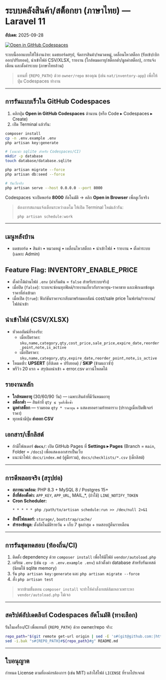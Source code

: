 
# ระบบคลังสินค้า/สต็อกยา (ภาษาไทย) — Laravel 11
**อัปเดต:** 2025-09-28

[![Open in GitHub Codespaces](https://github.com/codespaces/badge.svg)](https://codespaces.new/{REPO_PATH}?quickstart=1)

ระบบนี้ออกแบบให้ใช้งานง่าย: แดชบอร์ดสรุป, จัดการสินค้า/หมวดหมู่, เคลื่อนไหวสต็อก (รับเข้า/เบิกออก/ปรับยอด), นำเข้าไฟล์ CSV/XLSX, รายงาน (ใกล้หมดอายุ/สต็อกต่ำ/มูลค่าสต็อก), การแจ้งเตือน และตั้งค่าระบบ (ภาษาไทยล้วน)

> แทนที่ `{REPO_PATH}` ด้วย `owner/repo` ของคุณ (เช่น `nat/inventory-app`) เพื่อให้ปุ่ม Codespaces ทำงาน

---

## การรันแบบเร็วใน GitHub Codespaces
1) คลิกปุ่ม **Open in GitHub Codespaces** ด้านบน (หรือ Code ▸ Codespaces ▸ Create)  
2) เปิด Terminal แล้วรัน:

```bash
composer install
cp -n .env.example .env
php artisan key:generate

# (แนะนำ sqlite สำหรับ Codespaces/CI)
mkdir -p database
touch database/database.sqlite

php artisan migrate --force
php artisan db:seed --force

# รันเว็บจริง
php artisan serve --host 0.0.0.0 --port 8000
```

Codespaces จะเปิดพอร์ต **8000** อัตโนมัติ → คลิก **Open in Browser** เพื่อดูเว็บจริง

> ต้องการสแกนแจ้งเตือนระหว่างเดโม ให้เปิด Terminal ใหม่แล้วรัน:
> ```bash
> php artisan schedule:work
> ```

---

## เมนูหลังบ้าน
- แดชบอร์ด • สินค้า • หมวดหมู่ • เคลื่อนไหวสต็อก • นำเข้าไฟล์ • รายงาน • ตั้งค่าระบบ (เฉพาะ Admin)

## Feature Flag: INVENTORY_ENABLE_PRICE
- ตั้งค่าได้ผ่านไฟล์ `.env` (ค่าเริ่มต้น = `false` สำหรับระบบจริง)
- เมื่อปิด (`false`): ระบบจะซ่อนทุกฟิลด์/รายงานเกี่ยวกับราคาทุน-ราคาขาย และเพิกเฉยข้อมูลราคาที่ส่งเข้ามา
- เมื่อเปิด (`true`): ฟังก์ชันราคาจะกลับมาพร้อมคอลัมน์ cost/sale price ในฟอร์ม/รายงาน/ไฟล์นำเข้า

## นำเข้าไฟล์ (CSV/XLSX)
- หัวคอลัมน์ที่รองรับ:
  - เมื่อเปิดราคา: `sku,name,category,qty,cost_price,sale_price,expire_date,reorder_point,note,is_active`
  - เมื่อปิดราคา: `sku,name,category,qty,expire_date,reorder_point,note,is_active`
- โหมดซ้ำ: **UPSERT** (อัปเดต + ปรับยอด) / **SKIP** (ข้ามแถวซ้ำ)
- พรีวิว 20 แรก + สรุปผลนำเข้า + error.csv ดาวน์โหลดได้

## รายงานหลัก
- **ใกล้หมดอายุ** (30/60/90 วัน) — เฉพาะสินค้าที่มีวันหมดอายุ  
- **สต็อกต่ำ** — สินค้าที่ `qty ≤ จุดสั่งซื้อซ้ำ`  
- **มูลค่าสต็อก** — รวมยอด `qty * ราคาทุน` + แสดงยอดรวมท้ายตาราง (ปรากฏเมื่อเปิดฟีเจอร์ราคา)
- ทุกหน้ามีปุ่ม **ส่งออก CSV**

## เอกสาร/เช็กลิสต์
- ถ้ามีโฟลเดอร์ **`docs/`**: เปิด GitHub Pages ที่ **Settings ▸ Pages** (Branch = `main`, Folder = `/docs`) เพื่อแสดงเอกสารเป็นเว็บ
- แนะนำไฟล์: `docs/index.md` (คู่มือรวม), `docs/checklists/*.csv` (เช็กลิสต์)

---

## การดีพลอยจริง (สรุปย่อ)
- **สภาพแวดล้อม:** PHP 8.3 + MySQL 8 / Postgres 15+
- **สิ่งที่ต้องตั้งค่า:** `APP_KEY`, `APP_URL`, MAIL_*, (ถ้าใช้) `LINE_NOTIFY_TOKEN`
- **Cron Scheduler:**
  ```
  * * * * * php /path/to/artisan schedule:run >> /dev/null 2>&1
  ```
- **สิทธิ์โฟลเดอร์:** `storage/`, `bootstrap/cache/`
- **สำรองข้อมูล:** ตั้งอัตโนมัติรายวัน + เก็บ 7 ชุดล่าสุด + ทดสอบกู้คืนรายเดือน

---

## การรันชุดทดสอบ (ท้องถิ่น/CI)
1. ติดตั้ง dependency ด้วย `composer install` เพื่อให้มีไฟล์ `vendor/autoload.php`
2. เตรียม `.env` (เช่น `cp -n .env.example .env`) แล้วตั้งค่า database สำหรับรันเทสต์ (นิยมใช้ sqlite memory)
3. รัน `php artisan key:generate` และ `php artisan migrate --force`
4. สั่ง `php artisan test`

> หากข้ามขั้นตอน `composer install` จะทำให้คำสั่งเทสต์ล้มเหลวเพราะหา `vendor/autoload.php` ไม่เจอ

---

## สคริปต์อัปเดตลิงก์ Codespaces อัตโนมัติ (ทางเลือก)
รันในเครื่อง/CI เพื่อแทนที่ `{REPO_PATH}` ด้วย owner/repo จริง:
```bash
repo_path="$(git remote get-url origin | sed -E 's#(git@github.com:|https://github.com/)##; s/\.git$//')"
sed -i.bak "s#{REPO_PATH}#${repo_path}#g" README.md
```

---

## ใบอนุญาต
กำหนด License ตามที่องค์กรต้องการ (เช่น MIT) แล้วใส่ไฟล์ `LICENSE` ที่รากโปรเจกต์
